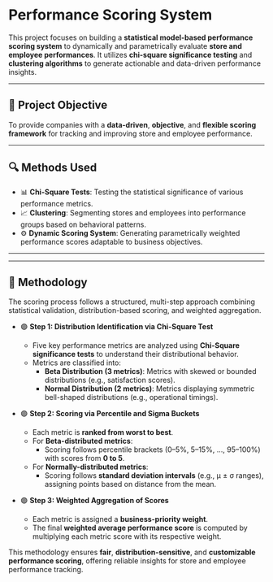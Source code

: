 # Performance Scoring System

This project focuses on building a **statistical model-based performance scoring system** to dynamically and parametrically evaluate **store and employee performances**. It utilizes **chi-square significance testing** and **clustering algorithms** to generate actionable and data-driven performance insights.

---

## 🚀 Project Objective

To provide companies with a **data-driven**, **objective**, and **flexible scoring framework** for tracking and improving store and employee performance.

---

## 🔍 Methods Used
- 📊 **Chi-Square Tests**: Testing the statistical significance of various performance metrics.
- 📈 **Clustering**: Segmenting stores and employees into performance groups based on behavioral patterns.
- ⚙️ **Dynamic Scoring System**: Generating parametrically weighted performance scores adaptable to business objectives.

---

---

## 📝 Methodology

The scoring process follows a structured, multi-step approach combining statistical validation, distribution-based scoring, and weighted aggregation.

- 🟣 **Step 1: Distribution Identification via Chi-Square Test**
    - Five key performance metrics are analyzed using **Chi-Square significance tests** to understand their distributional behavior.
    - Metrics are classified into:
        - **Beta Distribution (3 metrics)**: Metrics with skewed or bounded distributions (e.g., satisfaction scores).
        - **Normal Distribution (2 metrics)**: Metrics displaying symmetric bell-shaped distributions (e.g., operational timings).

- 🟣 **Step 2: Scoring via Percentile and Sigma Buckets**
    - Each metric is **ranked from worst to best**.
    - For **Beta-distributed metrics**:
        - Scoring follows percentile brackets (0–5%, 5–15%, ..., 95–100%) with scores from **0 to 5**.
    - For **Normally-distributed metrics**:
        - Scoring follows **standard deviation intervals** (e.g., μ ± σ ranges), assigning points based on distance from the mean.

- 🟣 **Step 3: Weighted Aggregation of Scores**
    - Each metric is assigned a **business-priority weight**.
    - The final **weighted average performance score** is computed by multiplying each metric score with its respective weight.

This methodology ensures **fair**, **distribution-sensitive**, and **customizable performance scoring**, offering reliable insights for store and employee performance tracking.

